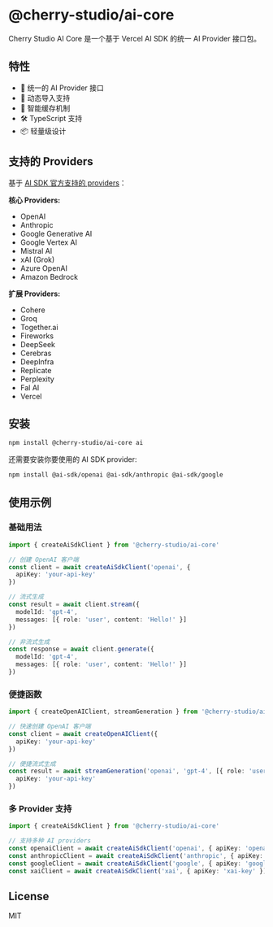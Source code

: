 # @cherry-studio/ai-core

Cherry Studio AI Core 是一个基于 Vercel AI SDK 的统一 AI Provider 接口包。

## 特性

- 🚀 统一的 AI Provider 接口
- 🔄 动态导入支持
- 💾 智能缓存机制
- 🛠️ TypeScript 支持
- 📦 轻量级设计

## 支持的 Providers

基于 [AI SDK 官方支持的 providers](https://ai-sdk.dev/providers/ai-sdk-providers)：

**核心 Providers:**

- OpenAI
- Anthropic
- Google Generative AI
- Google Vertex AI
- Mistral AI
- xAI (Grok)
- Azure OpenAI
- Amazon Bedrock

**扩展 Providers:**

- Cohere
- Groq
- Together.ai
- Fireworks
- DeepSeek
- Cerebras
- DeepInfra
- Replicate
- Perplexity
- Fal AI
- Vercel

## 安装

```bash
npm install @cherry-studio/ai-core ai
```

还需要安装你要使用的 AI SDK provider:

```bash
npm install @ai-sdk/openai @ai-sdk/anthropic @ai-sdk/google
```

## 使用示例

### 基础用法

```typescript
import { createAiSdkClient } from '@cherry-studio/ai-core'

// 创建 OpenAI 客户端
const client = await createAiSdkClient('openai', {
  apiKey: 'your-api-key'
})

// 流式生成
const result = await client.stream({
  modelId: 'gpt-4',
  messages: [{ role: 'user', content: 'Hello!' }]
})

// 非流式生成
const response = await client.generate({
  modelId: 'gpt-4',
  messages: [{ role: 'user', content: 'Hello!' }]
})
```

### 便捷函数

```typescript
import { createOpenAIClient, streamGeneration } from '@cherry-studio/ai-core'

// 快速创建 OpenAI 客户端
const client = await createOpenAIClient({
  apiKey: 'your-api-key'
})

// 便捷流式生成
const result = await streamGeneration('openai', 'gpt-4', [{ role: 'user', content: 'Hello!' }], {
  apiKey: 'your-api-key'
})
```

### 多 Provider 支持

```typescript
import { createAiSdkClient } from '@cherry-studio/ai-core'

// 支持多种 AI providers
const openaiClient = await createAiSdkClient('openai', { apiKey: 'openai-key' })
const anthropicClient = await createAiSdkClient('anthropic', { apiKey: 'anthropic-key' })
const googleClient = await createAiSdkClient('google', { apiKey: 'google-key' })
const xaiClient = await createAiSdkClient('xai', { apiKey: 'xai-key' })
```

## License

MIT

